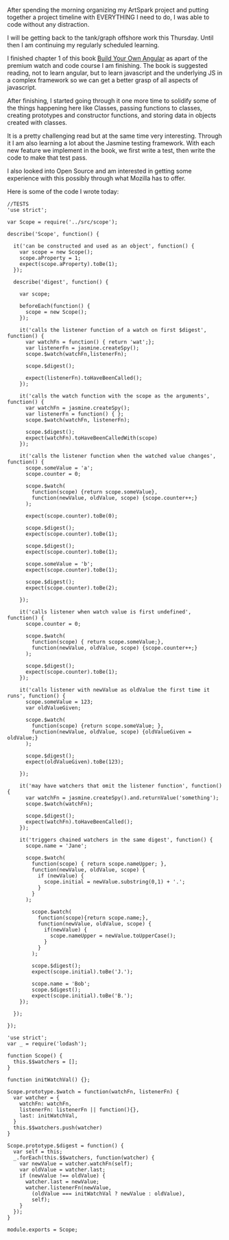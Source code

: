 After spending the morning organizing my ArtSpark project and putting together a project timeline with EVERYTHING I need to do, I was able to code without any distraction.

I will be getting back to the tank/graph offshore work this Thursday. Until then I am continuing my regularly scheduled learning.

I finished chapter 1 of this book [Build Your Own Angular](https://teropa.info/build-your-own-angular/) as apart of the premium watch and code course I am finishing. The book is suggested reading, not to learn angular, but to learn javascript and the underlying JS in a complex framework so we can get a better grasp of all aspects of javascript.

After finishing, I started going through it one more time to solidify some of the things happening here like Classes, passing functions to classes, creating prototypes and constructor functions, and storing data in objects created with classes.

It is a pretty challenging read but at the same time very interesting. Through it I am also learning a lot about the Jasmine testing framework. With each new feature we implement in the book, we first write a test, then write the code to make that test pass.

I also looked into Open Source and am interested in getting some experience with this possibly through what Mozilla has to offer.

Here is some of the code I wrote today:

```
//TESTS
'use strict';

var Scope = require('../src/scope');

describe('Scope', function() {

  it('can be constructed and used as an object', function() {
    var scope = new Scope();
    scope.aProperty = 1;
    expect(scope.aProperty).toBe(1);
  });

  describe('digest', function() {

    var scope;

    beforeEach(function() {
      scope = new Scope();
    });

    it('calls the listener function of a watch on first $digest', function() {
      var watchFn = function() { return 'wat';};
      var listenerFn = jasmine.createSpy();
      scope.$watch(watchFn,listenerFn);

      scope.$digest();

      expect(listenerFn).toHaveBeenCalled();
    });

    it('calls the watch function with the scope as the arguments', function() {
      var watchFn = jasmine.createSpy();
      var listenerFn = function() { };
      scope.$watch(watchFn, listenerFn);

      scope.$digest();
      expect(watchFn).toHaveBeenCalledWith(scope)
    });

    it('calls the listener function when the watched value changes', function() {
      scope.someValue = 'a';
      scope.counter = 0;

      scope.$watch(
        function(scope) {return scope.someValue},
        function(newValue, oldValue, scope) {scope.counter++;}
      );

      expect(scope.counter).toBe(0);

      scope.$digest();
      expect(scope.counter).toBe(1);

      scope.$digest();
      expect(scope.counter).toBe(1);

      scope.someValue = 'b';
      expect(scope.counter).toBe(1);

      scope.$digest();
      expect(scope.counter).toBe(2);

    });

    it('calls listener when watch value is first undefined', function() {
      scope.counter = 0;

      scope.$watch(
        function(scope) { return scope.someValue;},
        function(newValue, oldValue, scope) {scope.counter++;}
      );

      scope.$digest();
      expect(scope.counter).toBe(1);
    });

    it('calls listener with newValue as oldValue the first time it runs', function() {
      scope.someValue = 123;
      var oldValueGiven;

      scope.$watch(
        function(scope) {return scope.someValue; },
        function(newValue, oldValue, scope) {oldValueGiven = oldValue;}
      );

      scope.$digest();
      expect(oldValueGiven).toBe(123);

    });

    it('may have watchers that omit the listener function', function() {
      var watchFn = jasmine.createSpy().and.returnValue('something');
      scope.$watch(watchFn);

      scope.$digest();
      expect(watchFn).toHaveBeenCalled();
    });

    it('triggers chained watchers in the same digest', function() {
      scope.name = 'Jane';

      scope.$watch(
        function(scope) { return scope.nameUpper; },
        function(newValue, oldValue, scope) {
          if (newValue) {
            scope.initial = newValue.substring(0,1) + '.';
          }
        }
      );

        scope.$watch(
          function(scope){return scope.name;},
          function(newValue, oldValue, scope) {
            if(newValue) {
              scope.nameUpper = newValue.toUpperCase();
            }
          }
        );

        scope.$digest();
        expect(scope.initial).toBe('J.');

        scope.name = 'Bob';
        scope.$digest();
        expect(scope.initial).toBe('B.');
    });

  });

});

```

```
'use strict';
var _ = require('lodash');

function Scope() {
  this.$$watchers = [];
}

function initWatchVal() {};

Scope.prototype.$watch = function(watchFn, listenerFn) {
  var watcher = {
    watchFn: watchFn,
    listenerFn: listenerFn || function(){},
    last: initWatchVal,
  }
  this.$$watchers.push(watcher)
}

Scope.prototype.$digest = function() {
  var self = this;
  _.forEach(this.$$watchers, function(watcher) {
    var newValue = watcher.watchFn(self);
    var oldValue = watcher.last;
    if (newValue !== oldValue) {
      watcher.last = newValue;
      watcher.listenerFn(newValue,
        (oldValue === initWatchVal ? newValue : oldValue),
        self);
    }
  });
}

module.exports = Scope;

```

